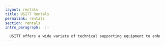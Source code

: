 ```yaml
---
layout: rentals
title: USITT Rentals
permalink: rentals
section: rentals
intro_paragraph:  |-

  USITT offers a wide variate of technical supporting equipment to enhance your productions. 
---
```

